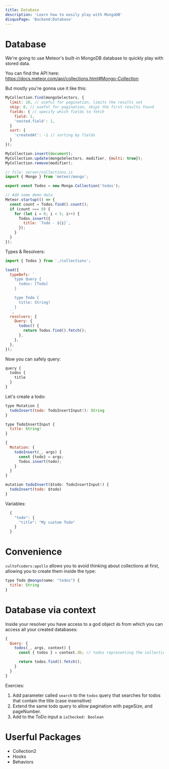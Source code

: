```yaml
---
title: Database
description: 'Learn how to easily play with MongoDB'
disqusPage: 'Backend:Database'
---
```


# Database

We're going to use Meteor's built-in MongoDB database to quickly play with stored data.

You can find the API here:
https://docs.meteor.com/api/collections.html#Mongo-Collection

But mostly you're gonna use it like this:

```js
MyCollection.find(mongoSelectors, {
  limit: 10, // useful for pagination, limits the results set
  skip: 0, // useful for pagination, skips the first results found
  fields: { // specify which fields to fetch
    field: 1,
    'nested.field': 1,
  }
  sort: {
    'createdAt': -1 // sorting by fields
  }
});

MyCollection.insert(document);
MyCollection.update(mongoSelectors, modifier, {multi: true});
MyCollection.remove(modifier);
```

```js
// file: server/collections.js
import { Mongo } from 'meteor/mongo';

export const Todos = new Mongo.Collection('todos');

// Add some demo data
Meteor.startup(() => {
  const count = Todos.find().count();
  if (count === 0) {
    for (let i = 0; i < 5; i++) {
      Todos.insert({
        title: `Todo - ${i}`,
      });
    }
  }
});
```

Types & Resolvers:

```js
import { Todos } from './collections';

load({
  typeDefs: `
    type Query {
      todos: [Todo]
    }

    type Todo {
      title: String!
    }
  `,
  resolvers: {
    Query: {
      todos() {
        return Todos.find().fetch();
      },
    },
  },
});
```

Now you can safely query:

```js
query {
  todos {
    title
  }
}
```

Let's create a todo:

```js
type Mutation {
  todoInsert(todo: TodoInsertInput!): String
}

type TodoInsertInput {
  title: String!
}
```

```js
{
  Mutation: {
    todoInsert(_, args) {
      const {todo} = args;
      Todos.insert(todo);
    }
  }
}
```

```js
mutation todoInsert($todo: TodoInsertInput!) {
  todoInsert(todo: $todo)
}
```

Variables:

```js
  {
    "todo": {
      "title": "My custom Todo"
    }
  }
```

# Convenience

`cultofcoders:apollo` allows you to avoid thinking about collections at first, allowing you to create them inside the type:

```js
type Todo @mongo(name: "todos") {
  title: String
}
```

# Database via context

Inside your resolver you have access to a god object `db` from which you can access all your created databases:

```js
{
  Query: {
    todos(_, args, context) {
      const { todos } = context.db; // todos representing the collection's name

      return todos.find().fetch();
    }
  }
}
```

Exercies:

1. Add parameter called `search` to the `todos` query that searches for todos that contain the title (case insensitive)
2. Extend the same todo query to allow pagination with pageSize, and pageNumber.
3. Add to the ToDo input a `isChecked: Boolean`

# Userful Packages

- Collection2
- Hooks
- Behaviors
